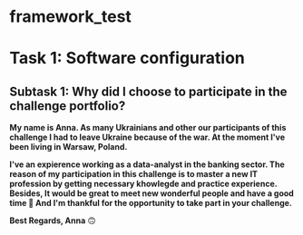 # framework_test
# Task 1: Software configuration
## Subtask 1: Why did I choose to participate in the challenge portfolio?
**My name is Anna. As many Ukrainians and other our participants of this challenge I had to leave Ukraine because of the war.
At the moment I've been living in Warsaw, Poland.**

**I've an expierence working as a data-analyst in the banking sector. 
The reason of my participation in this challenge is to master a new IT profession by getting necessary khowlegde and practice experience. 
Besides, It would be great to meet new wonderful people and have a good time :slightly_smiling_face:
And I'm thankful for the opportunity to take part in your challenge.** 


**Best Regards, Anna** 	:upside_down_face: